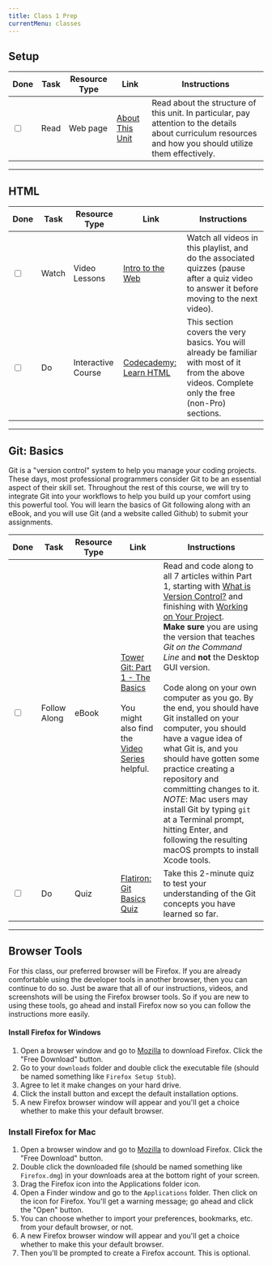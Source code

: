 ```yaml
---
title: Class 1 Prep
currentMenu: classes
---
```


## Setup
Done | Task | Resource Type | Link | Instructions
|----|----|---------------|------|-------------|
|<input type="checkbox" v-model="checks.p1a" />|Read | Web page | [About This Unit](../../about/) | Read about the structure of this unit. In particular, pay attention to the details about curriculum resources and how you should utilize them effectively.

---

## HTML
Done | Task | Resource Type | Link | Instructions
|----|----|---------------|------|-------------|
<input type="checkbox" v-model="checks.p1b" />|Watch | Video Lessons | [Intro to the Web][intro-to-web-dev] | Watch all videos in this playlist, and do the associated quizzes (pause after a quiz video to answer it before moving to the next video).
<input type="checkbox" v-model="checks.p1d" />|Do | Interactive Course | [Codecademy: Learn HTML][learn-html] | This section covers the very basics. You will already be familiar with most of it from the above videos. Complete only the free (non-Pro) sections.

[intro-to-web-dev]: https://www.youtube.com/playlist?list=PLs5n5nYB22fKTnh0l3f1AWjEJTEUufmcd

---

## Git: Basics

Git is a "version control" system to help you manage your coding projects. These days, most professional programmers consider Git to be an essential aspect of their skill set. Throughout the rest of this course, we will try to integrate Git into your workflows to help you build up your comfort using this powerful tool. You will learn the basics of Git following along with an eBook, and you will use Git (and a website called Github) to submit your assignments.

Done | Task | Resource Type | Link | Instructions
|----|----|---------------|------|-------------|
<input type="checkbox" v-model="checks.p1e" /> | Follow Along | eBook | [Tower Git: Part 1 - The Basics][tower-wivc] <br><br> You might also find the [Video Series][tower-vids] helpful. | Read and code along to all 7 articles within Part 1, starting with [What is Version Control?][tower-wivc] and finishing with [Working on Your Project][tower-woyp]. <br> **Make sure** you are using the version that teaches *Git on the Command Line* and **not** the Desktop GUI version. <br><br> Code along on your own computer as you go. By the end, you should have Git installed on your computer, you should have a vague idea of what Git is, and you should have gotten some practice creating a repository and committing changes to it. *NOTE*: Mac users may install Git by typing `git` at a Terminal prompt, hitting Enter, and following the resulting macOS prompts to install Xcode tools.
<input type="checkbox" v-model="checks.p1f" /> | Do | Quiz | [Flatiron: Git Basics Quiz][flatiron-quiz] | Take this 2-minute quiz to test your understanding of the Git concepts you have learned so far.

---

## Browser Tools

For this class, our preferred browser will be Firefox. If you are already comfortable using the developer tools in another browser, then you can continue to do so. Just be aware that all of our instructions, videos, and screenshots will be using the Firefox browser tools. So if you are new to using these tools, go ahead and install Firefox now so you can follow the instructions more easily.

#### Install Firefox for Windows

1. Open a browser window and go to [Mozilla][mozilla] to download Firefox. Click the "Free Download" button.
2. Go to your `downloads` folder and double click the executable file (should be named something like `Firefox Setup Stub`).
3. Agree to let it make changes on your hard drive.
4. Click the install button and except the default installation options.
5. A new Firefox browser window will appear and you'll get a choice whether to make this your default browser.

### Install Firefox for Mac

1. Open a browser window and go to [Mozilla][mozilla] to download Firefox. Click the "Free Download" button.
2. Double click the downloaded file (should be named something like `Firefox.dmg`) in your downloads area at the bottom right of your screen.
3. Drag the Firefox icon into the Applications folder icon.
4. Open a Finder window and go to the `Applications` folder. Then click on the icon for Firefox. You'll get a warning message; go ahead and click the "Open" button.
5. You can choose whether to import your preferences, bookmarks, etc. from your default browser, or not.
6. A new Firefox browser window will appear and you'll get a choice whether to make this your default browser.
7. Then you'll be prompted to create a Firefox account. This is optional.

[tower-wivc]: https://www.git-tower.com/learn/git/ebook/en/command-line/basics/what-is-version-control#start
[tower-woyp]: https://www.git-tower.com/learn/git/ebook/en/command-line/basics/working-on-your-project#start
[tower-vids]: https://www.git-tower.com/learn/git/videos#episodes
[flatiron-quiz]: https://learn.co/lessons/git-basics-quiz
[mozilla]: https://www.mozilla.org/en-US/firefox/new/

[learn-html]: https://www.codecademy.com/learn/learn-html
[byowp]: https://www.codecademy.com/en/courses/web-beginner-en-LceTK/resume?curriculum_id=50579fb998b470000202dc8b
